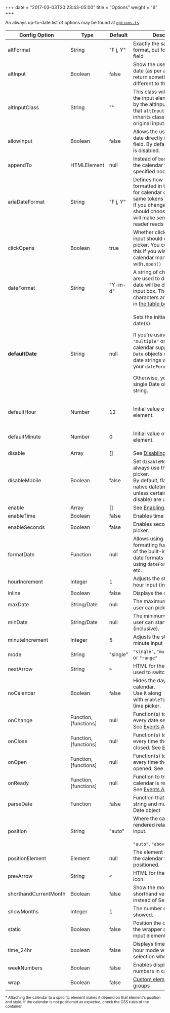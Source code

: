 +++
date = "2017-03-03T20:23:43-05:00"
title = "Options"
weight = "6"
+++

An always up-to-date list of options may be found at <a href="https://github.com/chmln/flatpickr/blob/master/src/types/options.ts#L19" target="_blank">`options.ts`</a>

<table class="options">
    <thead>
        <tr>
            <th>Config Option</th>
            <th>Type</th>
            <th>Default</th>
            <th>Description</th>
        </tr>
    </thead>
    <tbody>
        <tr>
            <td>altFormat</td>
            <td>String</td>
            <td>"F j, Y"</td>
            <td>Exactly the same as date format, but for the altInput field</td>
        </tr>
        <tr>
            <td>altInput</td>
            <td>Boolean</td>
            <td>false</td>
            <td>Show the user a readable date (as per altFormat), but return something totally different to the server.</td>
        </tr>
        <tr>
            <td>altInputClass</td>
            <td>String</td>
            <td>""</td>
            <td>This class will be added to the input element created by the altInput option. &nbsp;Note that&nbsp;<code>altInput</code>&nbsp;already inherits classes from the original input.</td>
        </tr>
        <tr>
            <td>allowInput</td>
            <td>Boolean</td>
            <td>false</td>
            <td>Allows the user to enter a date directly input the input field. By default, direct entry is disabled.</td>
        </tr>
        <tr>
            <td>appendTo</td>
            <td>HTMLElement</td>
            <td>null</td>
            <td>Instead of&nbsp;<code>body</code>, appends the calendar to the specified node instead*.</td>
        </tr>
        <tr>
            <td>ariaDateFormat</td>
            <td>String</td>
            <td>"F j, Y"</td>
            <td>Defines how the date will be formatted in the&nbsp;<code>aria-label</code> for calendar days, using the same tokens as&nbsp;<code>dateFormat</code>. If you change this, you should choose a value that will make sense if a screen reader reads it out loud.</td>
        </tr>
        <tr>
            <td>clickOpens</td>
            <td>Boolean</td>
            <td>true</td>
            <td>Whether clicking on the input should open the picker. You could disable this if you wish to open the calendar manually with<code>.open()</code></td>
        </tr>
        <tr>
            <td>dateFormat</td>
            <td>String</td>
            <td>"Y-m-d"</td>
            <td>A string of characters which are used to define how the date will be displayed in the input box. The supported characters are defined in&nbsp;<a href="/formatting">the table below</a>.</td>
        </tr>
        <tr>
            <td><strong>defaultDate</strong></td>
            <td>String</td>
            <td>null</td>
            <td>
            <p>Sets the initial selected date(s). </p>
            <p>If you're using <code>mode: "multiple"</code> or a range calendar supply an <code>Array</code> of <code>Date</code> objects or an Array of date strings which follow your <code>dateFormat</code>.</p>
            <p>Otherwise, you can supply a single Date object or a date string.</p>
            </td>
        </tr>
        <tr>
            <td>defaultHour</td>
            <td>Number</td>
            <td>12</td>
            <td>
                <p>Initial value of the hour element.</p>
            </td>
        </tr>
        <tr>
            <td>defaultMinute</td>
            <td>Number</td>
            <td>0</td>
            <td>
                <p>Initial value of the minute element.</p>
            </td>
        </tr>
        <tr>
            <td>disable</td>
            <td>Array</td>
            <td>[]</td>
            <td>
                See&nbsp;<a href="/examples/#disabling-specific-dates">Disabling dates</a>
            </td>
        </tr>
        <tr>
            <td>disableMobile</td>
            <td>Boolean</td>
            <td>false</td>
            <td>Set&nbsp;<code>disableMobile</code>&nbsp;to true to always use the non-native picker.<br>
            By default, flatpickr utilizes native datetime widgets unless certain options (e.g. disable) are used.</td>
        </tr>
        <tr>
            <td>enable</td>
            <td>Array</td>
            <td>[]</td>
            <td>
                See&nbsp;<a href="/examples/#disabling-all-dates-except-select-few">Enabling dates</a>
            </td>
        </tr>
        <tr>
            <td>enableTime</td>
            <td>Boolean</td>
            <td>false</td>
            <td>Enables time picker</td>
        </tr>
        <tr>
            <td>enableSeconds</td>
            <td>Boolean</td>
            <td>false</td>
            <td>Enables seconds in the time picker.</td>
        </tr>
        <tr>
            <td>formatDate</td>
            <td>Function</td>
            <td>null</td>
            <td>Allows using a custom date formatting function instead of the built-in handling for date formats using&nbsp;<code>dateFormat</code>,&nbsp;<code>altFormat</code>, etc.</td>
        </tr>
        <tr>
            <td>hourIncrement</td>
            <td>Integer</td>
            <td>1</td>
            <td>Adjusts the step for the hour input (incl. scrolling)</td>
        </tr>
        <tr>
            <td>inline</td>
            <td>Boolean</td>
            <td>false</td>
            <td>Displays the calendar inline</td>
        </tr>
        <tr>
            <td>maxDate</td>
            <td>String/Date</td>
            <td>null</td>
            <td>The maximum date that a user can pick to (inclusive).</td>
        </tr>
        <tr>
            <td>minDate</td>
            <td>String/Date</td>
            <td>null</td>
            <td>The minimum date that a user can start picking from (inclusive).</td>
        </tr>
        <tr>
            <td>minuteIncrement</td>
            <td>Integer</td>
            <td>5</td>
            <td>Adjusts the step for the minute input (incl. scrolling)</td>
        </tr>
        <tr>
            <td>mode</td>
            <td>String</td>
            <td>"single"</td>
            <td><code>"single"</code>,&nbsp;<code>"multiple"</code>, or&nbsp;<code>"range"</code></td>
        </tr>
        <tr>
            <td>nextArrow</td>
            <td>String</td>
            <td><code>&gt;</code></td>
            <td>HTML for the arrow icon, used to switch months.</td>
        </tr>
        <tr>
            <td>noCalendar</td>
            <td>Boolean</td>
            <td>false</td>
            <td>Hides the day selection in calendar.<br>
            Use it along with&nbsp;<code>enableTime</code>&nbsp;to create a time picker.</td>
        </tr>
        <tr>
            <td>onChange</td>
            <td>Function, [functions]</td>
            <td>null</td>
            <td>
                Function(s) to trigger on every date selection. See&nbsp;<a href="/events/#onchange">Events API</a>
            </td>
        </tr>
        <tr>
            <td>onClose</td>
            <td>Function, [functions]</td>
            <td>null</td>
            <td>
                Function(s) to trigger on every time the calendar is closed. See&nbsp;<a href="/events/#onclose">Events API</a>
            </td>
        </tr>
        <tr>
            <td>onOpen</td>
            <td>Function, [functions]</td>
            <td>null</td>
            <td>
                Function(s) to trigger on every time the calendar is opened. See&nbsp;<a href="/events/#onopen">Events API</a>
            </td>
        </tr>
        <tr>
            <td>onReady</td>
            <td>Function, [functions]</td>
            <td>null</td>
            <td>
                Function to trigger when the calendar is ready. See&nbsp;<a href="/events/#onready">Events API</a>
            </td>
        </tr>
        <tr>
            <td>parseDate</td>
            <td>Function</td>
            <td>false</td>
            <td>Function that expects a date string and must return a Date object</td>
        </tr>
        <tr>
            <td>position</td>
            <td>String</td>
            <td>"auto"</td>
            <td>
                Where the calendar is rendered relative to the input.<br><br><code>"auto"</code>, <code>"above"</code> or <code>"below"</code>
             </td>
        </tr>
        <tr>
            <td>positionElement</td>
            <td>Element</td>
            <td>null</td>
            <td>
                The element off of which the calendar will be positioned.
             </td>
        </tr>
        <tr>
            <td>prevArrow</td>
            <td>String</td>
            <td><code>&lt;</code></td>
            <td>HTML for the left arrow icon.</td>
        </tr>
        <tr>
            <td>shorthandCurrentMonth</td>
            <td>Boolean</td>
            <td>false</td>
            <td>Show the month using the shorthand version (ie, Sep instead of September).</td>
        </tr>
        <tr>
            <td>showMonths</td>
            <td>Integer</td>
            <td>1</td>
            <td>The number of months showed.</td>
        </tr>
        <tr>
            <td>static</td>
            <td>Boolean</td>
            <td>false</td>
            <td>Position the calendar inside the wrapper and next to the input element*.</td>
        </tr>
        <tr>
            <td>time_24hr</td>
            <td>boolean</td>
            <td>false</td>
            <td>Displays time picker in 24 hour mode without AM/PM selection when enabled.</td>
        </tr>
        <tr>
            <td>weekNumbers</td>
            <td>Boolean</td>
            <td>false</td>
            <td>Enables display of week numbers in calendar.</td>
        </tr>
        <tr>
            <td>wrap</td>
            <td>Boolean</td>
            <td>false</td>
            <td>
                <a href="/examples/#flatpickr-external-elements">Custom elements and input groups</a>
            </td>
        </tr>
    </tbody>
</table>

<small>* Attaching the calendar to a specific element makes it depend on that element's position and style. If the calendar is not positioned as expected, check the CSS rules of the container.</small>
